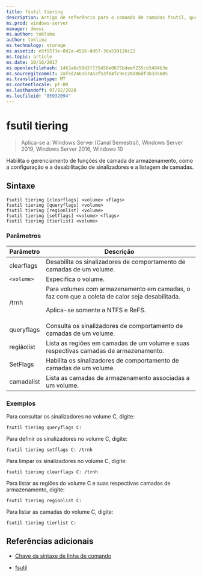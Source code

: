 ```yaml
---
title: fsutil tiering
description: Artigo de referência para o comando de camadas fsutil, que permite o gerenciamento de funções de camada de armazenamento, como a configuração e a desabilitação de sinalizadores e a listagem de camadas.
ms.prod: windows-server
manager: dmoss
ms.author: toklima
author: toklima
ms.technology: storage
ms.assetid: e5f55f3e-8d2a-4526-8d67-36a539126c22
ms.topic: article
ms.date: 10/16/2017
ms.openlocfilehash: 1463a6c50d2f735456e0675bdeef235cb5484b3e
ms.sourcegitcommit: 2afed2461574a3f53f84fc9ec28d86df3b335685
ms.translationtype: MT
ms.contentlocale: pt-BR
ms.lasthandoff: 07/02/2020
ms.locfileid: "85932094"
---
```

# <a name="fsutil-tiering"></a>fsutil tiering

> Aplica-se a: Windows Server (Canal Semestral), Windows Server 2019, Windows Server 2016, Windows 10

Habilita o gerenciamento de funções de camada de armazenamento, como a configuração e a desabilitação de sinalizadores e a listagem de camadas.

## <a name="syntax"></a>Sintaxe

```
fsutil tiering [clearflags] <volume> <flags>
fsutil tiering [queryflags] <volume>
fsutil tiering [regionlist] <volume>
fsutil tiering [setflags] <volume> <flags>
fsutil tiering [tierlist] <volume>
```

### <a name="parameters"></a>Parâmetros

| Parâmetro | Descrição |
| --------- | ----------- |
| clearflags | Desabilita os sinalizadores de comportamento de camadas de um volume. |
| `<volume>` | Especifica o volume. |
| /trnh | Para volumes com armazenamento em camadas, o faz com que a coleta de calor seja desabilitada.<p>Aplica-se somente a NTFS e ReFS. |
| queryflags | Consulta os sinalizadores de comportamento de camadas de um volume. |
| regiãolist | Lista as regiões em camadas de um volume e suas respectivas camadas de armazenamento. |
| SetFlags | Habilita os sinalizadores de comportamento de camadas de um volume. |
| camadalist | Lista as camadas de armazenamento associadas a um volume. |

### <a name="examples"></a>Exemplos

Para consultar os sinalizadores no volume C, digite:

```
fsutil tiering queryflags C:
```

Para definir os sinalizadores no volume C, digite:

```
fsutil tiering setflags C: /trnh
```

Para limpar os sinalizadores no volume C, digite:

```
fsutil tiering clearflags C: /trnh
```

Para listar as regiões do volume C e suas respectivas camadas de armazenamento, digite:

```
fsutil tiering regionlist C:
```

Para listar as camadas do volume C, digite:

```
fsutil tiering tierlist C:
```

## <a name="additional-references"></a>Referências adicionais

- [Chave da sintaxe de linha de comando](command-line-syntax-key.md)

- [fsutil](fsutil.md)
